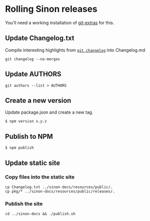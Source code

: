 # Rolling Sinon releases

You'll need a working installation of [git-extras](https://github.com/tj/git-extras) for this.

## Update Changelog.txt

Compile interesting highlights from [`git changelog`](https://github.com/tj/git-extras/blob/master/Commands.md#git-changelog) into Changelog.md

    git changelog --no-merges

## Update AUTHORS

    git authors --list > AUTHORS

## Create a new version

Update package.json and create a new tag.

```
$ npm version x.y.z
```

## Publish to NPM

```
$ npm publish
```

## Update static site

### Copy files into the static site

    cp Changelog.txt ../sinon-docs/resources/public/.
    cp pkg/* ../sinon-docs/resources/public/releases/.

### Publish the site

    cd ../sinon-docs && ./publish.sh
